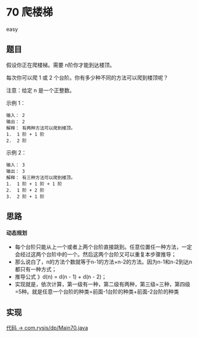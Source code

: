 # 70 爬楼梯

easy

## 题目

假设你正在爬楼梯。需要 n阶你才能到达楼顶。

每次你可以爬 1 或 2 个台阶。你有多少种不同的方法可以爬到楼顶呢？

注意：给定 n 是一个正整数。

示例 1：
```
输入： 2
输出： 2
解释： 有两种方法可以爬到楼顶。
1.  1 阶 + 1 阶
2.  2 阶
```
示例 2：
```
输入： 3
输出： 3
解释： 有三种方法可以爬到楼顶。
1.  1 阶 + 1 阶 + 1 阶
2.  1 阶 + 2 阶
3.  2 阶 + 1 阶
```
## 思路

#### 动态规划

- 每个台阶只能从上一个或者上两个台阶直接跳到。任意位置任一种方法，一定会经过这两个台阶中的一个。然后这两个台阶又可以重复本步骤推导；
- 那么说白了，n的方法个数就等于n-1的方法+n-2的方法。因为n-1和n-2到达n都只有一种方式；
- 推导公式 》d(n) = d(n - 1) + d(n - 2)；
- 实现就是，依次计算，第一级有一种，第二级有两种，第三级=三种，第四级=5种。就是任意一个台阶的种类=前面-1台阶的种类+前面-2台阶的种类

## 实现

[代码 -> com.rysis/dp/Main70.java](../../src/com/rysis/dp/Main70.java)